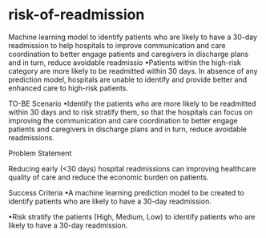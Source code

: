# risk-of-readmission
  Machine learning model to
  identify patients who are likely to have a 30-day readmission to help
  hospitals to improve communication and care coordination to better engage
  patients and caregivers in discharge plans and in turn, reduce avoidable
  readmissio
  •Patients within the high-risk
  category are more likely to be readmitted within 30 days. In absence of any
  prediction model, hospitals are unable to identify and provide better and
  enhanced care to high-risk patients.

   
  TO-BE Scenario
  •Identify the patients who are
  more likely to be readmitted within 30 days and to risk stratify them, so
  that the hospitals can focus on improving the communication and care
  coordination to better engage patients and caregivers in discharge plans and
  in turn, reduce avoidable readmissions.

  
 
 
  
  Problem Statement


  
  
  Reducing early (<30 days)
  hospital readmissions can improving healthcare quality of care and reduce the
  economic burden on patients.  


  Success Criteria
  •A machine learning prediction
  model to be created to identify patients who are likely to have a 30-day
  readmission.

  •Risk stratify the patients
  (High, Medium, Low) to identify patients who are likely to have a 30-day
  readmission.

  
 

